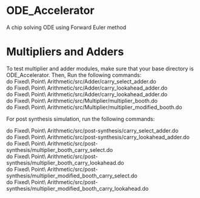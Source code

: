 # ODE_Accelerator
A chip solving ODE using Forward Euler method  

# Multipliers and Adders
To test multiplier and adder modules, make sure that your base directory is ODE_Accelerator. Then, Run the following commands:  
do Fixed\ Point\ Arithmetic/src/Adder/carry_select_adder.do  
do Fixed\ Point\ Arithmetic/src/Adder/carry_lookahead_adder.do  
do Fixed\ Point\ Arithmetic/src/Adder/carry_lookahead_adder.do  
do Fixed\ Point\ Arithmetic/src/Multiplier/multiplier_booth.do  
do Fixed\ Point\ Arithmetic/src/Multiplier/multiplier_modified_booth.do  
  
For post synthesis simulation, run the following commands:  
  
do Fixed\ Point\ Arithmetic/src/post-synthesis/carry_select_adder.do  
do Fixed\ Point\ Arithmetic/src/post-synthesis/carry_lookahead_adder.do  
do Fixed\ Point\ Arithmetic/src/post-synthesis/multiplier_booth_carry_select.do  
do Fixed\ Point\ Arithmetic/src/post-synthesis/multiplier_booth_carry_lookahead.do  
do Fixed\ Point\ Arithmetic/src/post-synthesis/multiplier_modified_booth_carry_select.do  
do Fixed\ Point\ Arithmetic/src/post-synthesis/multiplier_modified_booth_carry_lookahead.do  
